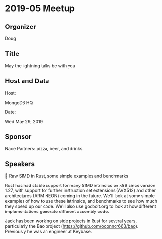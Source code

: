 # 2019-05 Meetup

## Organizer

Doug

## Title

May the lightning talks be with you

## Host and Date

Host:

MongoDB HQ

Date:

Wed May 29, 2019


## Sponsor

Nace Partners: pizza, beer, and drinks.

## Speakers

🎤 Raw SIMD in Rust, some simple examples and benchmarks

Rust has had stable support for many SIMD intrinsics on x86 since version 1.27, with support for further instruction set extensions (AVX512) and other architectures (ARM NEON) coming in the future. We'll look at some simple examples of how to use these intrinsics, and benchmarks to see how much they speed up our code. We'll also use godbolt.org to look at how different implementations generate different assembly code.

Jack has been working on side projects in Rust for several years, particularly the Bao project (https://github.com/oconnor663/bao). Previously he was an engineer at Keybase.

